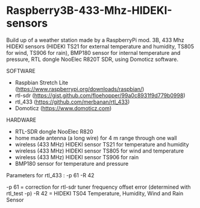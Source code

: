 # Raspberry3B-433-Mhz-HIDEKI-sensors

Build up of a weather station made by a RaspberryPi mod. 3B, 433 Mhz HIDEKI sensors (HIDEKI TS21 for external temperature and 
humidity, TS805 for wind, TS906 for rain), BMP180 sensor for internal temperature and pressure, RTL dongle NooElec R820T SDR,
using Domoticz software.

SOFTWARE
- Raspbian Stretch Lite (https://www.raspberrypi.org/downloads/raspbian/)
- rtl-sdr (https://gist.github.com/floehopper/99a0c8931f9d779b0998)
- rtl_433 (https://github.com/merbanan/rtl_433)
- Domoticz (https://www.domoticz.com)

HARDWARE
- RTL-SDR dongle NooElec R820
- home made antenna (a long wire) for 4 m range through one wall
- wireless (433 MHz) HIDEKI sensor TS21 for temperature and humidity
- wireless (433 MHz) HIDEKI sensor TS805 for wind and temperature
- wireless (433 MHz) HIDEKI sensor TS906 for rain
- BMP180 sensor for temperature and pressure

Parameters for rtl_433 : -p 61 -R 42

-p 61 = correction for rtl-sdr tuner frequency offset error (determined with rtl_test -p)
-R 42 = HIDEKI TS04 Temperature, Humidity, Wind and Rain Sensor



